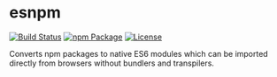 # esnpm

[![Build Status](https://travis-ci.com/sgtpep/esnpm.svg)](https://travis-ci.com/sgtpep/esnpm)
[![npm Package](https://img.shields.io/npm/v/esnpm.svg?colorB=44cc11)](https://www.npmjs.com/package/esnpm)
[![License](https://img.shields.io/badge/license-ISC-brightgreen.svg)](https://opensource.org/licenses/ISC)

Converts npm packages to native ES6 modules which can be imported directly from browsers without bundlers and transpilers.
